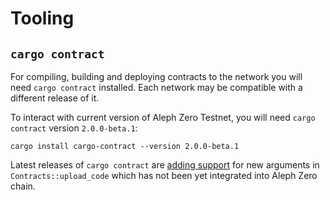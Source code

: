 # Tooling

## `cargo contract`

For compiling, building and deploying contracts to the network you will need `cargo contract` installed. Each network may be compatible with a different release of it. 

To interact with current version of Aleph Zero Testnet, you will need `cargo contract` version `2.0.0-beta.1`:
```
cargo install cargo-contract --version 2.0.0-beta.1
```

Latest releases of `cargo contract` are [adding support](https://github.com/paritytech/cargo-contract/pull/870) for new arguments in `Contracts::upload_code` which has not been yet integrated into Aleph Zero chain.
